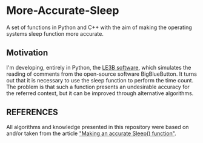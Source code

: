 # More-Accurate-Sleep
A set of functions in Python and C++ with the aim of making the operating systems sleep function more accurate.

## Motivation
I'm developing, entirely in Python, the [LE3B software](https://github.com/PedroKBarros/LE3B), which simulates the reading of comments from the open-source software BigBlueButton. It turns out that it is necessary to use the sleep function to perform the time count.
The problem is that such a function presents an undesirable accuracy for the referred context, but it can be improved through alternative algorithms.

## REFERENCES
All algorithms and knowledge presented in this repository were based on and/or taken from the article ["Making an accurate Sleep() function"](https://blat-blatnik.github.io/computerBear/making-accurate-sleep-function/).
